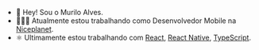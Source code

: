 - 👋 Hey! Sou o Murilo Alves.
- 👨🏽‍💻 Atualmente estou trabalhando como Desenvolvedor Mobile na [Niceplanet](https://niceplanet.com.br/).
- ⚛️  Ultimamente estou trabalhando com [React](https://react.dev/), [React Native](https://reactnative.dev/), [TypeScript](https://www.typescriptlang.org/).
